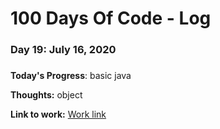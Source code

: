# 100 Days Of Code - Log

### Day 19: July 16, 2020
##### 

**Today's Progress**: basic java

**Thoughts:** object

**Link to work:** [Work link](https://github.com/pppatil7/100-days-of-code/commit/cbb7dcbebc3d15faff329d85c19e9c82ac4f8d3c)

